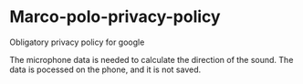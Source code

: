 # Marco-polo-privacy-policy
Obligatory privacy policy for google

The microphone data is needed to calculate the direction of the sound. The data is pocessed on the phone, and it is not saved.
